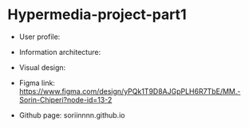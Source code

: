 # Hypermedia-project-part1

- User profile:

- Information architecture:

- Visual design:

- Figma link: https://www.figma.com/design/yPQk1T9D8AJGpPLH6R7TbE/MM.-Sorin-Chiperi?node-id=13-2

- Github page: soriinnnn.github.io
